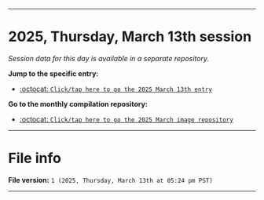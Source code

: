 
***

# 2025, Thursday, March 13th session

_Session data for this day is available in a separate repository._

**Jump to the specific entry:**

- [:octocat: `Click/tap here to go the 2025 March 13th entry`](https://github.com/seanpm2001/SeansLifeArchive_Images_MotorWorld_CarFactory_Y2025_V3/tree/SeansLifeArchive_Images_MotorWorld_CarFactory_Y2025_V3_Main-dev/2025/03_March/13/)

**Go to the monthly compilation repository:**

- [:octocat: `Click/tap here to go the 2025 March image repository`](https://github.com/seanpm2001/SeansLifeArchive_Images_MotorWorld_CarFactory_Y2025_V3/)

***

# File info

**File version:** `1 (2025, Thursday, March 13th at 05:24 pm PST)`

***
